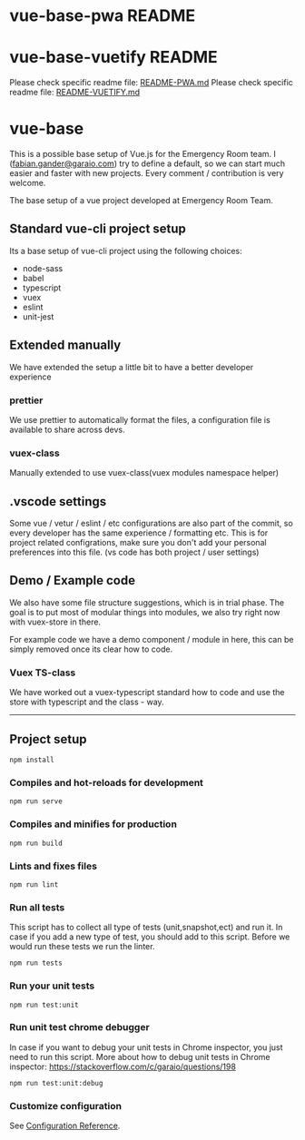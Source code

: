 # vue-base-pwa README
# vue-base-vuetify README

Please check specific readme file: [README-PWA.md](./README-PWA.md)
Please check specific readme file: [README-VUETIFY.md](./README-VUETIFY.md)

# vue-base

This is a possible base setup of Vue.js for the Emergency Room team.
I (fabian.gander@garaio.com) try to define a default, so we can start much easier and faster with new projects.
Every comment / contribution is very welcome.

The base setup of a vue project developed at Emergency Room Team.

## Standard vue-cli project setup

Its a base setup of vue-cli project using the following choices:

* node-sass
* babel
* typescript
* vuex
* eslint
* unit-jest

## Extended manually

We have extended the setup a little bit to have a better developer experience

### prettier

We use prettier to automatically format the files, a configuration file is available to share across devs.

### vuex-class

Manually extended to use vuex-class(vuex modules namespace helper)

## .vscode settings

Some vue / vetur / eslint / etc configurations are also part of the commit, so every developer has the same experience / formatting etc.
This is for project related configrations, make sure you don't add your personal preferences into this file. (vs code has both project / user settings)

## Demo / Example code

We also have some file structure suggestions, which is in trial phase.
The goal is to put most of modular things into modules, we also try right now with vuex-store in there.

For example code we have a demo component / module in here, this can be simply removed once its clear how to code.

### Vuex TS-class

We have worked out a vuex-typescript standard how to code and use the store with typescript and the class - way.

---------------------------------------

## Project setup

``` 
npm install
```

### Compiles and hot-reloads for development

``` 
npm run serve
```

### Compiles and minifies for production

``` 
npm run build
```

### Lints and fixes files

``` 
npm run lint
```

### Run all tests

This script has to collect all type of tests (unit,snapshot,ect) and run it.
In case if you add a new type of test, you should add to this script.
Before we would run these tests we run the linter.

``` 
npm run tests
```

### Run your unit tests

``` 
npm run test:unit
```

### Run unit test chrome debugger

In case if you want to debug your unit tests in Chrome inspector, you just need to run this script.
More about how to debug unit tests in Chrome inspector: <https://stackoverflow.com/c/garaio/questions/198>

``` 
npm run test:unit:debug
```

### Customize configuration

See [Configuration Reference](https://cli.vuejs.org/config/).
